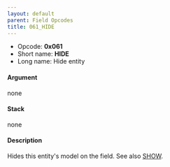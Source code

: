 ```yaml
---
layout: default
parent: Field Opcodes
title: 061_HIDE
---
```


-   Opcode: **0x061**
-   Short name: **HIDE**
-   Long name: Hide entity

#### Argument

none

#### Stack

none

#### Description

Hides this entity's model on the field. See also [SHOW](060_SHOW).
